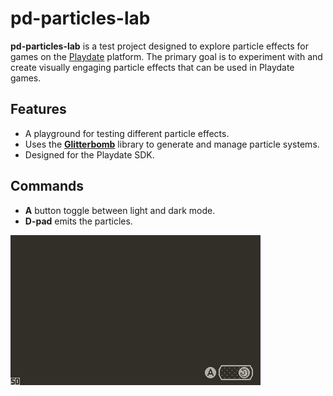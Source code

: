 # pd-particles-lab

**pd-particles-lab** is a test project designed to explore particle effects for games on the [Playdate](https://play.date/) platform. The primary goal is to experiment with and create visually engaging particle effects that can be used in Playdate games.

## Features

- A playground for testing different particle effects.
- Uses the **[Glitterbomb]([https://github.com/manaliveadam/glitterbomb])** library to generate and manage particle systems.
- Designed for the Playdate SDK.

## Commands

- **A** button toggle between light and dark mode.
- **D-pad** emits the particles.

![Alt text](https://raw.githubusercontent.com/matheusnicolas/readme-images/refs/heads/master/pd-lab.gif)